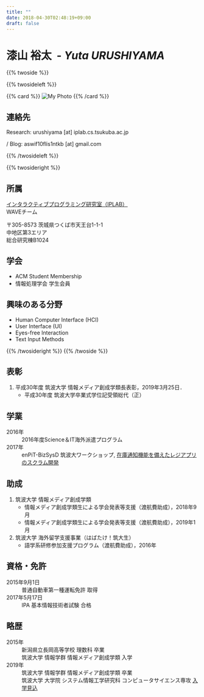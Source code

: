 ```yaml
---
title: ""
date: 2018-04-30T02:48:19+09:00
draft: false
---
```


# <span>漆山 裕太</span><wbr><span class="has-text-weight-light" style="display: inline-block;">&nbsp; - _Yuta URUSHIYAMA_</span>

{{% twoside %}}

{{% twosideleft %}}

{{% card %}}
![My Photo](/img/photo.jpg)
{{% /card %}}

## 連絡先

Research: urushiyama [at] iplab.cs.tsukuba.ac.jp

<i class="fa fa-github" aria-hidden="true"></i> / Blog: aswif10flis1ntkb [at] gmail.com

{{% /twosideleft %}}

{{% twosideright %}}

## 所属

[インタラクティブプログラミング研究室（IPLAB）](https://www.iplab.cs.tsukuba.ac.jp)  
WAVEチーム

〒305-8573 茨城県つくば市天王台1-1-1  
中地区第3エリア  
総合研究棟B1024

## 学会

- ACM Student Membership
- 情報処理学会 学生会員

## 興味のある分野

- Human Computer Interface (HCI)
- User Interface (UI)
- Eyes-free Interaction
- Text Input Methods

{{% /twosideright %}}
{{% /twoside %}}

## 表彰

1. 平成30年度 筑波大学 情報メディア創成学類長表彰，2019年3月25日．
    - 平成30年度 筑波大学卒業式学位記受領総代（正）

## 学業

<dl>
  <dt>2016年</dt>
    <dd>2016年度Science＆IT海外派遣プログラム
  <dt>2017年</dt>
    <dd>enPiT-BizSysD 筑波大ワークショップ, <a href="https://github.com/enpitut2017/Regi-Urico-api">在庫通知機能を備えたレジアプリのスクラム開発</a></dd>
</dl>

## 助成

1. 筑波大学 情報メディア創成学類
    - 情報メディア創成学類生による学会発表等支援（渡航費助成），2018年9月
    - 情報メディア創成学類生による学会発表等支援（渡航費助成），2019年1月
2. 筑波大学 海外留学支援事業（はばたけ！筑大生）
    - 語学系研修参加支援プログラム（渡航費助成），2016年

## 資格・免許

<dl>
  <dt>2015年9月1日</dt>
    <dd>普通自動車第一種運転免許 取得</dd>
  <dt>2017年5月17日</dt>
    <dd>IPA 基本情報技術者試験 合格</dd>
</dl>

## 略歴

<dl>
  <dt>2015年</dt>
    <dd>新潟県立長岡高等学校 理数科 卒業</dd>
    <dd>筑波大学 情報学群 情報メディア創成学類 入学</dd>
  <dt>2019年</dt>
    <dd>筑波大学 情報学群 情報メディア創成学類 卒業</dd>
    <dd>筑波大学 大学院 システム情報工学研究科 コンピュータサイエンス専攻 <u>入学見込</u></dd>
</dl>
